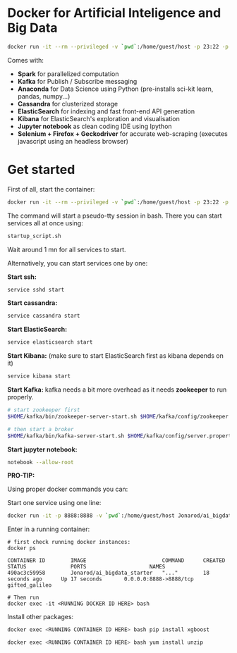 # Docker for Artificial Inteligence and Big Data

```bash
docker run -it --rm --privileged -v `pwd`:/home/guest/host -p 23:22 -p 4040:4040 -p 5601:5601 -p 8888:8888 -p 9200:9200 -p 9300:9300 Jonarod/ai_bigdata_starter
```

Comes with:
- **Spark** for parallelized computation
- **Kafka** for Publish / Subscribe messaging
- **Anaconda** for Data Science using Python (pre-installs sci-kit learn, pandas, numpy...)
- **Cassandra** for clusterized storage
- **ElasticSearch** for indexing and fast front-end API generation
- **Kibana** for ElasticSearch's exploration and visualisation
- **Jupyter notebook** as clean coding IDE using Ipython
- **Selenium + Firefox + Geckodriver** for accurate web-scraping (executes javascript using an headless browser)


# Get started

First of all, start the container:

```bash
docker run -it --rm --privileged -v `pwd`:/home/guest/host -p 23:22 -p 4040:4040 -p 5601:5601 -p 8888:8888 -p 9200:9200 -p 9300:9300 Jonarod/ai_bigdata_starter
```

The command will start a pseudo-tty session in bash. There you can start services all at once using:

```bash
startup_script.sh
```

Wait around 1 mn for all services to start.

Alternatively, you can start services one by one:

**Start ssh:**
```bash
service sshd start
```

**Start cassandra:**
```bash
service cassandra start
```

**Start ElasticSearch:**
```bash
service elasticsearch start
```

**Start Kibana:** (make sure to start ElasticSearch first as kibana depends on it) 
```bash
service kibana start
```

**Start Kafka:** 
kafka needs a bit more overhead as it needs **zookeeper** to run properly.
```bash
# start zookeeper first
$HOME/kafka/bin/zookeeper-server-start.sh $HOME/kafka/config/zookeeper.properties  > /home/guest/zookeeper.log 2>&1 &

# then start a broker
$HOME/kafka/bin/kafka-server-start.sh $HOME/kafka/config/server.properties > /home/guest/kafka.log 2>&1 &
```

**Start jupyter notebook:**
```bash
notebook --allow-root
```


**PRO-TIP:**

Using proper docker commands you can:

Start one service using one line:
```bash
docker run -it -p 8888:8888 -v `pwd`:/home/guest/host Jonarod/ai_bigdata_starter notebook --allow-root
```

Enter in a running container:
```
# first check running docker instances:
docker ps

CONTAINER ID        IMAGE                        COMMAND      CREATED             STATUS              PORTS                    NAMES
490ac3c59958        Jonarod/ai_bigdata_starter   "..."        18 seconds ago      Up 17 seconds       0.0.0.0:8888->8888/tcp   gifted_galileo

# Then run
docker exec -it <RUNNING DOCKER ID HERE> bash
```


Install other packages:
```bash
docker exec <RUNNING CONTAINER ID HERE> bash pip install xgboost
```


```bash
docker exec <RUNNING CONTAINER ID HERE> bash yum install unzip
```

